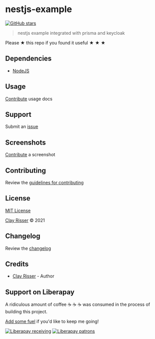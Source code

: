 # nestjs-example

[![GitHub stars](https://img.shields.io/github/stars/clayrisser/nestjs-example.svg?style=social&label=Stars)](https://github.com/clayrisser/nestjs-example)

> nestjs example integrated with prisma and keycloak

Please ★ this repo if you found it useful ★ ★ ★

## Dependencies

- [NodeJS](https://nodejs.org)

## Usage

[Contribute](https://github.com/clayrisser/nestjs-example/blob/master/CONTRIBUTING.md) usage docs

## Support

Submit an [issue](https://github.com/clayrisser/nestjs-example/issues/new)

## Screenshots

[Contribute](https://github.com/clayrisser/nestjs-example/blob/master/CONTRIBUTING.md) a screenshot

## Contributing

Review the [guidelines for contributing](https://github.com/clayrisser/nestjs-example/blob/master/CONTRIBUTING.md)

## License

[MIT License](https://github.com/clayrisser/nestjs-example/blob/master/LICENSE)

[Clay Risser](https://clayrisser.com) © 2021

## Changelog

Review the [changelog](https://github.com/clayrisser/nestjs-example/blob/master/CHANGELOG.md)

## Credits

- [Clay Risser](https://clayrisser.com) - Author

## Support on Liberapay

A ridiculous amount of coffee ☕ ☕ ☕ was consumed in the process of building this project.

[Add some fuel](https://liberapay.com/clayrisser/donate) if you'd like to keep me going!

[![Liberapay receiving](https://img.shields.io/liberapay/receives/clayrisser.svg?style=flat-square)](https://liberapay.com/clayrisser/donate)
[![Liberapay patrons](https://img.shields.io/liberapay/patrons/clayrisser.svg?style=flat-square)](https://liberapay.com/clayrisser/donate)
